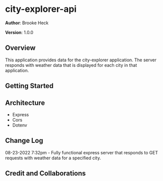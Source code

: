 # city-explorer-api

**Author**: Brooke Heck

**Version**: 1.0.0

## Overview
This application provides data for the city-explorer application. The server responds with weather data that is displayed for each city in that application.

## Getting Started
<!-- What are the steps that a user must take in order to build this app on their own machine and get it running? -->

## Architecture
- Express
- Cors
- Dotenv

## Change Log
08-23-2022 7:32pm - Fully functional express server that responds to GET requests with weather data for a specified city.

## Credit and Collaborations
<!-- Give credit (and a link) to other people or resources that helped you build this application. -->